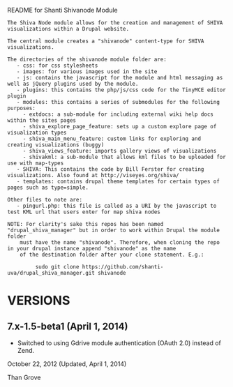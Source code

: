 README for Shanti Shivanode Module

	The Shiva Node module allows for the creation and management of SHIVA visualizations within a Drupal website.
	
	The central module creates a "shivanode" content-type for SHIVA visualizations.
	
	The directories of the shivanode module folder are:
	   - css: for css stylesheets
	   - images: for various images used in the site
	   - js: contains the javascript for the module and html messaging as well as jQuery plugins used by the module.
	   - plugins: this contains the php/js/css code for the TinyMCE editor plugin
	   - modules: this contains a series of submodules for the following purposes:
	     - extdocs: a sub-module for including external wiki help docs within the sites pages
	     - shiva_explore_page_feature: sets up a custom explore page of visualization types
	     - shiva_main_menu_feature: custom links for exploring and creating visualizations (buggy)
	     - shiva_views_feature: imports gallery views of visualizations
	     - shivakml: a sub-module that allows kml files to be uploaded for use with map-types
	   - SHIVA: This contains the code by Bill Ferster for creating visualizations. Also found at http://viseyes.org/shiva/
	   - templates: contains drupal theme templates for certain types of pages such as type=simple.
	   
	Other files to note are:
	   - pingurl.php: this file is called as a URI by the javascript to test KML url that users enter for map shiva nodes
	   
	NOTE: For clarity's sake this repos has been named "drupal_shiva_manager" but in order to work within Drupal the module folder
        must have the name "shivanode". Therefore, when cloning the repo in your drupal instance append "shivanode" as the name
        of the destination folder after your clone statement. E.g.:
        
             sudo git clone https://github.com/shanti-uva/drupal_shiva_manager.git shivanode
             
             
# VERSIONS

## 7.x-1.5-beta1 (April 1, 2014)

* Switched to using Gdrive module authentication (OAuth 2.0) instead of Zend.

October 22, 2012 (Updated, April 1, 2014)

Than Grove
